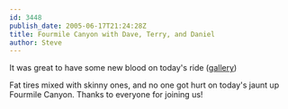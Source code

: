 ```yaml
---
id: 3448
publish_date: 2005-06-17T21:24:28Z
title: Fourmile Canyon with Dave, Terry, and Daniel
author: Steve
---
```

  
It was great to have some new blood on today's ride ([gallery](http://picasaweb.google.com/flagstafffrenzy/FourmileSummerRide))

Fat tires mixed with skinny ones, and no one got hurt on today's jaunt up Fourmile Canyon. Thanks to everyone for joining us!